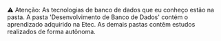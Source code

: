 ⚠️ Atenção: As tecnologias de banco de dados que eu conheço estão na pasta. A pasta 'Desenvolvimento de Banco de Dados' contém o aprendizado adquirido na Etec. As demais pastas contêm estudos realizados de forma autônoma.
